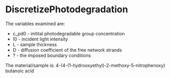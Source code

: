 # DiscretizePhotodegradation

The variables examined are:
* c_pd0 - initital photodegradable group concentration
* I0 - incident light intensity
* L - sample thickness
* D - diffusion coefficient of the free network strands
* ? - the imposed boundary conditions


The material/sample is:
4-(4-(1-hydrooxyethyl)-2-methoxy-5-nitrophenoxy) butanoic acid 

